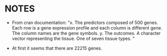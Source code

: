 # NOTES
* From cran documentation: "x. The predictors composed of 500 genes. Each row is a gene expression profile and each column is different gene. The column names are the gene symbols. y. The outcomes. A character vector representing the tissue. One of seven tissue types. "

* At first it seems that there are 22215 genes. 